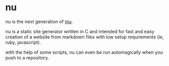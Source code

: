 # nu

nu is the next generation of [mu](https://github.com/ohnx/mu).

nu is a static site generator written in C and intended for fast and easy creation of a website from markdown files with low setup requirements (ie, ruby, javascript).

with the help of some scripts, nu can even be run automagically when you push to a repository.